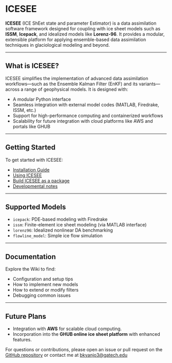 # ICESEE

**ICESEE** (ICE ShEet state and parameter Estimator) is a data assimilation software framework designed for coupling with ice sheet models such as **ISSM**, **Icepack**, and idealized models like **Lorenz-96**. It provides a modular, extensible platform for applying ensemble-based data assimilation techniques in glaciological modeling and beyond.

---

##  What is ICESEE?

ICESEE simplifies the implementation of advanced data assimilation workflows—such as the Ensemble Kalman Filter (EnKF) and its variants—across a range of geophysical models. It is designed with:

- A modular Python interface  
- Seamless integration with external model codes (MATLAB, Firedrake, ISSM, etc.)  
- Support for high-performance computing and containerized workflows  
- Scalability for future integration with cloud platforms like AWS and portals like GHUB  

---

##  Getting Started

To get started with ICESEE:

- [Installation Guide](https://github.com/KYANJO/ICESEE/wiki/1.-Installation)  
- [Using ICESEE](https:https://github.com/KYANJO/ICESEE/wiki/2.-Usage)  
- [Build ICESEE as a package](https://github.com/KYANJO/ICESEE/wiki/3.-Build-ICESEE-as-a-package)  
- [Developmental notes](https://github.com/KYANJO/ICESEE/wiki/4.-Development-Notes)

---

## Supported Models

- `icepack`: PDE-based modeling with Firedrake  
- `issm`: Finite-element ice sheet modeling (via MATLAB interface)  
- `lorenz96`: Idealized nonlinear DA benchmarking  
- `flowline_model`: Simple ice flow simulation  

---

## Documentation

Explore the Wiki to find:

- Configuration and setup tips  
- How to implement new models  
- How to extend or modify filters  
- Debugging common issues  

---

## Future Plans

- Integration with **AWS** for scalable cloud computing.
- Incorporation into the **GHUB online ice sheet platform** with enhanced features.

For questions or contributions, please open an issue or pull request on the [GitHub repository](https://github.com/your-repo/ICESEE) or contact me at bkyanjo3@gatech.edu






